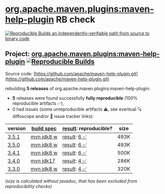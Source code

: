 [org.apache.maven.plugins:maven-help-plugin](https://central.sonatype.com/artifact/org.apache.maven.plugins/maven-help-plugin/versions) RB check
=======

[![Reproducible Builds](https://reproducible-builds.org/images/logos/rb.svg) an independently-verifiable path from source to binary code](https://reproducible-builds.org/)

## Project: [org.apache.maven.plugins:maven-help-plugin](https://central.sonatype.com/artifact/org.apache.maven.plugins/maven-help-plugin/versions) [![Reproducible Builds](https://img.shields.io/endpoint?url=https://raw.githubusercontent.com/jvm-repo-rebuild/reproducible-central/master/content/org/apache/maven/plugins/maven-help-plugin/badge.json)](https://github.com/jvm-repo-rebuild/reproducible-central/blob/master/content/org/apache/maven/plugins/maven-help-plugin/README.md)

Source code: [https://github.com/apache/maven-help-plugin.git](https://github.com/apache/maven-help-plugin.git)

rebuilding **5 releases** of org.apache.maven.plugins:maven-help-plugin:
- **5** releases were found successfully **fully reproducible** (100% reproducible artifacts :white_check_mark:),
- 0 had issues (some unreproducible artifacts :warning:, see eventual :mag: diffoscope and/or :memo: issue tracker links):

| version | [build spec](/BUILDSPEC.md) | [result](https://reproducible-builds.org/docs/jvm/): reproducible? | size |
| -- | --------- | ------ | -- |
| [3.5.1](https://central.sonatype.com/artifact/org.apache.maven.plugins/maven-help-plugin/3.5.1/pom) | [mvn jdk8 w](maven-help-plugin-3.5.1.buildspec) | [result](maven-help-plugin-3.5.1.buildinfo): [6 :white_check_mark: ](maven-help-plugin-3.5.1.buildcompare) | 493K |
| [3.5.0](https://central.sonatype.com/artifact/org.apache.maven.plugins/maven-help-plugin/3.5.0/pom) | [mvn jdk8 w](maven-help-plugin-3.5.0.buildspec) | [result](maven-help-plugin-3.5.0.buildinfo): [6 :white_check_mark: ](maven-help-plugin-3.5.0.buildcompare) | 493K |
| [3.4.1](https://central.sonatype.com/artifact/org.apache.maven.plugins/maven-help-plugin/3.4.1/pom) | [mvn jdk8 w](maven-help-plugin-3.4.1.buildspec) | [result](maven-help-plugin-3.4.1.buildinfo): [6 :white_check_mark: ](maven-help-plugin-3.4.1.buildcompare) | 500K |
| [3.4.0](https://central.sonatype.com/artifact/org.apache.maven.plugins/maven-help-plugin/3.4.0/pom) | [mvn jdk17](maven-help-plugin-3.4.0.buildspec) | [result](maven-help-plugin-3.4.0.buildinfo): [4 :white_check_mark: ](maven-help-plugin-3.4.0.buildcompare) | 286K |
| [3.3.0](https://central.sonatype.com/artifact/org.apache.maven.plugins/maven-help-plugin/3.3.0/pom) | [mvn jdk8 w](maven-help-plugin-3.3.0.buildspec) | [result](maven-help-plugin-3.3.0.buildinfo): [4 :white_check_mark: ](maven-help-plugin-3.3.0.buildcompare) | 320K |

<i>(size is calculated without javadoc, that has been excluded from reproducibility checks)</i>
